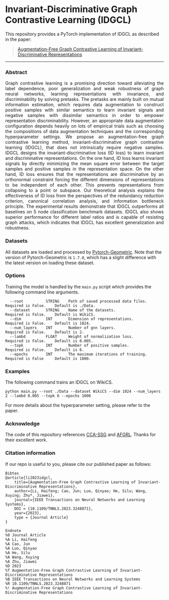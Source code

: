 Invariant-Discriminative Graph Contrastive Learning (IDGCL)
==========================================
This repository provides a PyTorch implementation of IDGCL as described in the paper:
> [Augmentation-Free Graph Contrastive Learning of Invariant-Discriminative Representations](https://arxiv.org/abs/2210.08345)
---------------------------------------------------

### Abstract
<p align="justify">
Graph contrastive learning is a promising direction toward alleviating the label dependence, poor generalization and weak robustness of graph neural networks, learning representations with invariance, and discriminability by solving pretasks. The pretasks are mainly built on mutual information estimation, which requires data augmentation to construct positive samples with similar semantics to learn invariant signals and negative samples with dissimilar semantics in order to empower representation discriminability. However, an appropriate data augmentation configuration depends heavily on lots of empirical trials such as choosing the compositions of data augmentation techniques and the corresponding hyperparameter settings. We propose an augmentation-free graph contrastive learning method, invariant-discriminative graph contrastive learning (IDGCL), that does not intrinsically require negative samples. IDGCL designs the invariant-discriminative loss (ID loss) to learn invariant and discriminative representations. On the one hand, ID loss learns invariant signals by directly minimizing the mean square error between the target samples and positive samples in the representation space. On the other hand, ID loss ensures that the representations are discriminative by an orthonormal constraint forcing the different dimensions of representations to be independent of each other. This prevents representations from collapsing to a point or subspace. Our theoretical analysis explains the effectiveness of ID loss from the perspectives of the redundancy reduction criterion, canonical correlation analysis, and information bottleneck principle. The experimental results demonstrate that IDGCL outperforms all baselines on 5 node classification benchmark datasets. IDGCL also shows superior performance for different label ratios and is capable of resisting graph attacks, which indicates that IDGCL has excellent generalization and robustness.  


### Datasets
All datasets are loaded and processed by [Pytorch-Geometric](https://github.com/pyg-team/pytorch_geometric). Note that the version of Pytorch-Geometric is `1.7.0`, which has a slight difference with the latest version on loading these dataset.  


### Options

Training the model is handled by the `main.py` script which provides the following command line arguments.  

```
  --root          STRING    Path of saved processed data files.     Required is False.    Default is ./Data.
  --dataset       STRING    Name of the datasets.                   Required is False.    Default is WikiCS.
  --dim           INT       Dimension of representations.           Required is False.    Default is 1024.
  --num_layers    INT       Number of gnn layers.                   Required is False.    Default is 2.
  --lambd         FLOAT     Weight of normalization loss.           Required is False.    Default is 0.005.
  --topk          INT       Number of positive samples.             Required is False.    Default is 6.
  --epochs        INT       The maximum iterations of training.     Required is False     Default is 1000.
```

### Examples
The following command trains an IDGCL on WikiCS.
```commandline
python main.py --root ./Data --dataset WikiCS --dim 1024 --num_layers 2 --lambd 0.005 --topk 6 --epochs 1000
```  
For more details about the hyperparameter setting, please refer to the paper.

### Acknowledge
The code of this repository references [CCA-SSG](https://github.com/hengruizhang98/CCA-SSG) and [AFGRL](https://github.com/Namkyeong/AFGRL). Thanks for their excellent work.

### Citation information
If our repo is useful to you, please cite our published paper as follows:
```
Bibtex
@article{li2023idgcl,
    title={Augmentation-Free Graph Contrastive Learning of Invariant-Discriminative Representations},
    author={Li, Haifeng; Cao, Jun; Luo, Qinyao; He, Silu; Wang, Xuying; Zhu*, Jiawei},
    journal={IEEE Transactions on Neural Networks and Learning Systems},
    DOI = {10.1109/TNNLS.2023.3248871},
    year={2023},
    type = {Journal Article}
}
  
Endnote
%0 Journal Article
%A Li, Haifeng
%A Cao, Jun
%A Luo, Qinyao
%A He, Silu
%A Wang, Xuying
%A Zhu, Jiawei
%D 2023
%T Augmentation-Free Graph Contrastive Learning of Invariant-Discriminative Representations
%B IEEE Transactions on Neural Networks and Learning Systems
%R 10.1109/TNNLS.2023.3248871
%! Augmentation-Free Graph Contrastive Learning of Invariant-Discriminative Representations
```